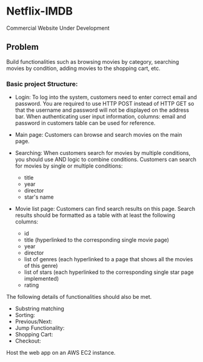 # Netflix-IMDB
Commercial Website Under Development

## Problem
Build functionalities such as browsing movies by category, searching movies by condition, adding movies to the shopping cart, etc. 

### Basic project Structure:
- Login: To log into the system, customers need to enter correct email and password. You are required to use HTTP POST instead of HTTP GET so that the username and password will not be displayed on the address bar. When authenticating user input information, columns: email and password in customers table can be used for reference.
- Main page: Customers can browse and search movies on the main page.
- Searching: When customers search for movies by multiple conditions, you should use AND logic to combine conditions. Customers can search for movies by single or multiple conditions:
	- title
	- year
	- director
	- star's name

- Movie list page: Customers can find search results on this page. Search results should be formatted as a table with at least the following columns:
	- id
	- title (hyperlinked to the corresponding single movie page)
	- year
	- director
	- list of genres (each hyperlinked to a page that shows all the movies of this genre)
	- list of stars (each hyperlinked to the corresponding single star page implemented)
	- rating

The following details of functionalities should also be met.
- Substring matching
- Sorting: 
- Previous/Next: 
- Jump Functionality:
- Shopping Cart:
- Checkout: 

Host the web app on an AWS EC2 instance.




